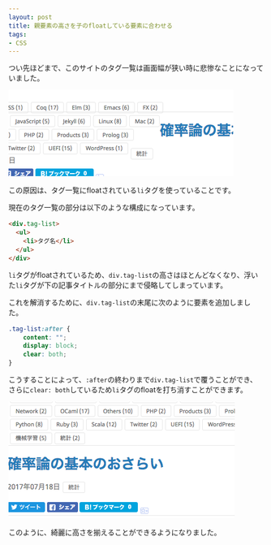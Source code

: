 ```yaml
---
layout: post
title: 親要素の高さを子のfloatしている要素に合わせる
tags:
- CSS
---
```


つい先ほどまで、このサイトのタグ一覧は画面幅が狭い時に悲惨なことになっていました。

![/img/post/2017-07-19-float-01.png](/img/post/2017-07-19-float-01.png)

この原因は、タグ一覧にfloatされている`li`タグを使っていることです。

現在のタグ一覧の部分は以下のような構成になっています。

```html
<div.tag-list>
  <ul>
    <li>タグ名</li>
  </ul>
</div>
```

`li`タグがfloatされているため、`div.tag-list`の高さはほとんどなくなり、浮いた`li`タグが下の記事タイトルの部分にまで侵略してしまっています。

これを解消するために、`div.tag-list`の末尾に次のように要素を追加しました。

```css
.tag-list:after {
    content: "";
    display: block;
    clear: both;
}
```

こうすることによって、`:after`の終わりまで`div.tag-list`で覆うことができ、さらに`clear: both`しているため`li`タグのfloatを打ち消すことができます。

![/img/post/2017-07-19-float-02.png](/img/post/2017-07-19-float-02.png)

このように、綺麗に高さを揃えることができるようになりました。
